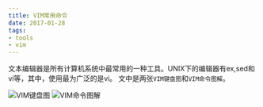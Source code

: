 ```yaml
---
title: VIM常用命令
date: 2017-01-28
tags:
- tools
- vim
---
```


文本编辑器是所有计算机系统中最常用的一种工具。UNIX下的编辑器有ex,sed和vi等，其中，使用最为广泛的是vi。 文中是两张`VIM键盘图`和`VIM命令图解`。
<!-- more -->

![VIM键盘图](http://oligvdnzp.bkt.clouddn.com/vim02.jpg)
![VIM命令图解](http://oligvdnzp.bkt.clouddn.com/vim01.png)
